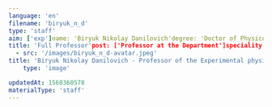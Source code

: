 ```yaml
---
language: 'en'
filename: 'biryuk_n_d'
type: 'staff'
aim: ['exp']name: 'Biryuk Nikolay Danilovich'degree: 'Doctor of Physico-Mathematical Sciences'
title: 'Full Professor'post: ['Professor at the Department']speciality: '(01.04.03) Radiophysics'contacts: ['+74732208625', 'birjuk@exp-p.vsu.ru']avatar:
  - src: '/images/biryuk_n_d-avatar.jpeg'
title: 'Biryuk Nikolay Danilovich - Professor of the Experimental physics Department'
    type: 'image'

updatedAt: 1568360578
materialType: 'staff'
---
```


